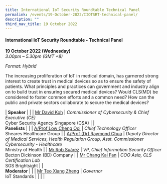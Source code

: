```yaml
---
title: International IoT Security Roundtable Technical Panel
permalink: /events/19-October-2022/IIOTSRT-technical-panel/
description: ""
third_nav_title: 19 October 2022
---
```

#### **International IoT Security Roundtable - Technical Panel**

**19 October 2022 (Wednesday)**  
*3.00pm – 5.30pm (GMT +8)*

*Format: Hybrid*

The increasing proliferation of IoT in medical domain, has garnered strong interest to create trust in medical devices so as to ensure the safety of patients. What principles and practices can government and industry align on to build trust in ensuring secured medical devices? Would CLS(MD) be considered to foster common efforts and a common need? How can the public and private sectors collaborate to secure the medical devices?

| **Speaker**    |                                                              |
| [Mr David Koh](/speaker-david-koh)  | *Commissioner of Cybersecurity & Chief Executive (CE)*<br>Cyber Security Agency Singapore (CSA)                 |
| <br> **Panelists**    |                                                              |
| [A/Prof Low Cheng Ooi](/speaker-low-cheng-ooi)  | *Chief Technology Officer*<br>Sheares Healthcare Group                 |
| [A/Prof (Dr) Raymond Chua](/speaker-raymond-chua)  | *Deputy Director of Medical Services, Health Regulation Group, Asst. Commissioner Cybersecurity - Healthcare*<br> Ministry of Health                 |
| [Mr Rob Suárez](/speaker-Rob-Suarez)  | *VP, Chief Information Security Officer*<br>Becton Dickinson (BD) Company               |
| [Mr Chang Kai Fan](/speaker-chang-kai-fan)  | *COO Asia, CLS Certification Lab*<br>SGS Brightsight               |
| <br> **Moderator**          |                                                              |
| [Mr Teo Xiang Zheng](/moderator-Teo-Xiang-Zheng)  | *Governor*<br>IoT Standards               |
| | |
